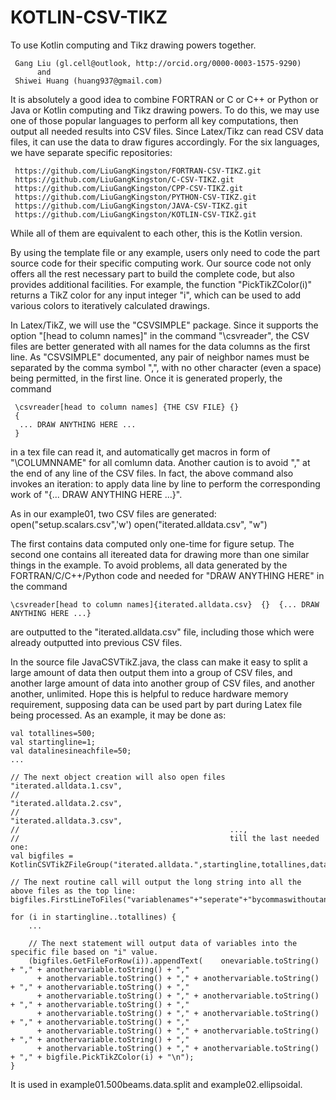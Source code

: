 # KOTLIN-CSV-TIKZ
To use Kotlin computing and Tikz drawing powers together.

     Gang Liu (gl.cell@outlook, http://orcid.org/0000-0003-1575-9290)
          and
     Shiwei Huang (huang937@gmail.com)
     
It is absolutely a good idea to combine FORTRAN or C or C++ or Python or Java or Kotlin computing and Tikz drawing powers. To do this, we may use one of those popular languages to perform all key computations, then output all needed results into CSV files. Since Latex/Tikz can read CSV data files, it can use the data to draw figures accordingly. For the six languages, we have separate specific repositories: 

     https://github.com/LiuGangKingston/FORTRAN-CSV-TIKZ.git
     https://github.com/LiuGangKingston/C-CSV-TIKZ.git
     https://github.com/LiuGangKingston/CPP-CSV-TIKZ.git
     https://github.com/LiuGangKingston/PYTHON-CSV-TIKZ.git
     https://github.com/LiuGangKingston/JAVA-CSV-TIKZ.git
     https://github.com/LiuGangKingston/KOTLIN-CSV-TIKZ.git

While all of them are equivalent to each other, this is the Kotlin version. 

By using the template file or any example, users only need to code the part source code for their specific computing work. Our source code not only offers all the rest necessary part to build the complete code, but also provides additional facilities. For example, the function "PickTikZColor(i)" returns a TikZ color for any input integer "i", which can be used to add various colors to iteratively calculated drawings. 

In Latex/TikZ, we will use the "CSVSIMPLE" package. Since it supports the option "[head to column names]" in the command "\csvreader", the CSV files are better generated with all names for the data columns as the first line. As "CSVSIMPLE" documented, any pair of neighbor names must be separated by the comma symbol ",", with no other character (even a space) being permitted, in the first line. Once it is generated properly, the command

     \csvreader[head to column names] {THE CSV FILE} {}  
     {
      ... DRAW ANYTHING HERE ...
     }

in a tex file can read it, and automatically get macros in form of "\COLUMNNAME" for all comlumn data. Another caution is to avoid "," at the end of any line of the CSV files. In fact, the above command also invokes an iteration: to apply data line by line to perform the corresponding work of "{... DRAW ANYTHING HERE ...}". 

As in our example01, two CSV files are generated: 
    open("setup.scalars.csv",'w')
    open("iterated.alldata.csv", "w")

The first contains data computed only one-time for figure setup. The second one contains all itereated data for drawing more than one similar things in the example. To avoid problems, all data generated by the FORTRAN/C/C++/Python code and needed for "DRAW ANYTHING HERE" in the command

    \csvreader[head to column names]{iterated.alldata.csv}  {}  {... DRAW ANYTHING HERE ...}

are outputted to the "iterated.alldata.csv" file, including those which were already outputted into previous CSV files. 

In the source file JavaCSVTikZ.java, the class can make it easy to split a large amount of data then output them into a group of CSV files, and another large amount of data into another group of CSV files, and another another, unlimited. Hope this is helpful to reduce hardware memory requirement, supposing data can be used part by part during Latex file being processed. As an example, it may be done as:

    val totallines=500;
    val startingline=1;
    val datalinesineachfile=50;
    ...

    // The next object creation will also open files "iterated.alldata.1.csv", 
    //                                               "iterated.alldata.2.csv", 
    //                                               "iterated.alldata.3.csv", 
    //                                               ..., 
    //                                               till the last needed one:
    val bigfiles = KotlinCSVTikZFileGroup("iterated.alldata.",startingline,totallines,datalinesineachfile);

    // The next routine call will output the long string into all the above files as the top line:
    bigfiles.FirstLineToFiles("variablenames"+"seperate"+"bycommaswithoutanythingelse\n");

    for (i in startingline..totallines) {
        ...

        // The next statement will output data of variables into the specific file based on "i" value. 
        (bigfiles.GetFileForRow(i)).appendText(    onevariable.toString() + "," + anothervariable.toString() + ","  
          + anothervariable.toString() + "," + anothervariable.toString() + "," + anothervariable.toString() + "," 
          + anothervariable.toString() + "," + anothervariable.toString() + "," + anothervariable.toString() + "," 
          + anothervariable.toString() + "," + anothervariable.toString() + "," + anothervariable.toString() + "," 
          + anothervariable.toString() + "," + anothervariable.toString() + "," + anothervariable.toString() + "," 
          + anothervariable.toString() + "," + anothervariable.toString() + "," + bigfile.PickTikZColor(i) + "\n");
    }


It is used in example01.500beams.data.split and example02.ellipsoidal. 

